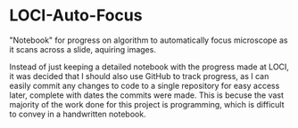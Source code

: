 # LOCI-Auto-Focus
"Notebook" for progress on algorithm to automatically focus microscope as it scans across a slide, aquiring images.

Instead of just keeping a detailed notebook with the progress made at LOCI, it was decided that I should also use GitHub to track progress, as I can easily commit any changes to code to a single repository for easy access later, complete with dates the commits were made. This is becuse the vast majority of the work done for this project is programming, which is difficult to convey in a handwritten notebook.
